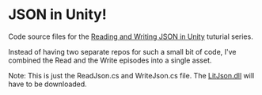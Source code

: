 # JSON in Unity!
Code source files for the [Reading and Writing JSON in Unity](https://www.youtube.com/playlist?list=PLivfKP2ufIK4YTqDr4eBcwvRR8pLBc1sh) tuturial series.

Instead of having two separate repos for such a small bit of code, I've combined the Read and the Write episodes into a single asset.

Note: This is just the ReadJson.cs and WriteJson.cs file. The [LitJson.dll](https://lbv.github.io/litjson) will have to be downloaded. 
